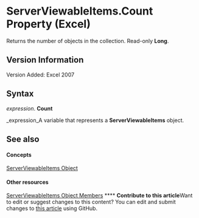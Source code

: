 
# ServerViewableItems.Count Property (Excel)

Returns the number of objects in the collection. Read-only  **Long**.


## Version Information

Version Added: Excel 2007 


## Syntax

 _expression_. **Count**

 _expression_A variable that represents a  **ServerViewableItems** object.


## See also


#### Concepts


 [ServerViewableItems Object](ce51dc80-ae34-f31a-81c0-f29467668289.md)
#### Other resources


 [ServerViewableItems Object Members](3d66dcd9-5a9f-2e01-9e0c-2c79a7fac8b7.md)
****   **Contribute to this article**Want to edit or suggest changes to this content? You can edit and submit changes to  [this article](https://github.com/jhershey00/VBA_Excel_Test/OpenXMLCon/articles/4a26873e-49cd-ad71-a96a-d5f40e51f31c.md) using GitHub.


